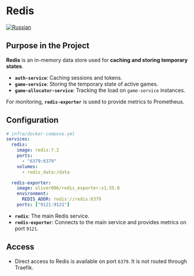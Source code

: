 # Redis
[![Russian](https://img.shields.io/badge/lang-Russian-blue.svg)](../../../ru/infra/redis/index.md)

## Purpose in the Project

**Redis** is an in-memory data store used for **caching and storing temporary states**.

-   **`auth-service`**: Caching sessions and tokens.
-   **`game-service`**: Storing the temporary state of active games.
-   **`game-allocator-service`**: Tracking the load on `game-service` instances.

For monitoring, **`redis-exporter`** is used to provide metrics to Prometheus.

## Configuration

```yaml
# infra/docker-compose.yml
services:
  redis:
    image: redis:7.2
    ports:
      - "6379:6379"
    volumes:
      - redis_data:/data

  redis-exporter:
    image: oliver006/redis_exporter:v1.55.0
    environment:
      REDIS_ADDR: redis://redis:6379
    ports: ["9121:9121"]
```

-   **`redis`**: The main Redis service.
-   **`redis-exporter`**: Connects to the main service and provides metrics on port `9121`.

## Access

-   Direct access to Redis is available on port `6379`. It is not routed through Traefik.
